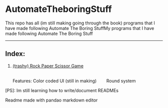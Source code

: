# AutomateTheboringStuff
This repo has all (im still making going through the book) programs that I have made following Automate The Boring StuffMy programs that I have made following Automate The Boring Stuff

-----------------------------

## Index:
1. [(trashy) Rock Paper Scissor Game](https://github.com/RoguedBear/AutomateTheboringStuff/blob/master/trashy%20RockPaper%20game.py "(trashy) Rock Paper Scissor Game") 
<br />
&nbsp;&nbsp;&nbsp;&nbsp;&nbsp;&nbsp;Features: Color coded UI (still in making)
&nbsp;&nbsp;&nbsp;&nbsp;&nbsp;&nbsp;&nbsp;Round system


[PS]: Im still learning how to write/document READMEs


Readme made with pandao markdown editor
